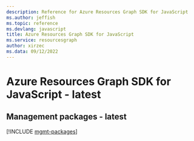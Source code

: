 ```yaml
---
description: Reference for Azure Resources Graph SDK for JavaScript
ms.author: jeffish
ms.topic: reference
ms.devlang: javascript
title: Azure Resources Graph SDK for JavaScript
ms.service: resourcesgraph
author: xirzec
ms.data: 09/12/2022
---
```

# Azure Resources Graph SDK for JavaScript - latest

## Management packages - latest
[!INCLUDE [mgmt-packages](resources-graph-mgmt-index.md)]